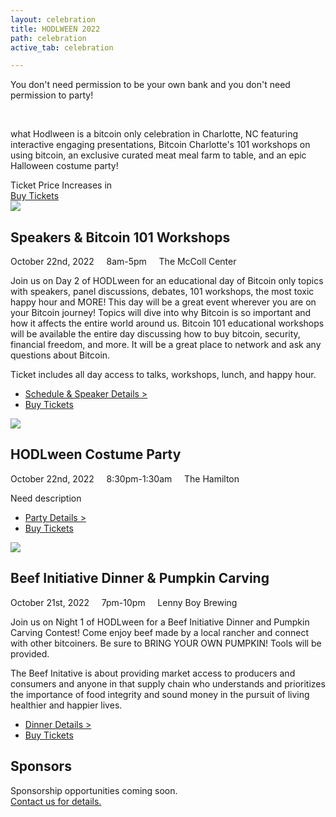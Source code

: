 ```yaml
---
layout: celebration
title: HODLWEEN 2022
path: celebration
active_tab: celebration

---
```


<div class="highlight-section4">
    <p class="hodlween-font">
    You don't need permission to be your own bank
	<span>and you don't need permission to party!</span>
    </p>
    <br>
    <p>
    what Hodlween is a bitcoin only celebration in Charlotte, NC featuring interactive engaging presentations, Bitcoin Charlotte's 101 workshops on using bitcoin, an exclusive curated meat meal farm to table, and an epic Halloween costume party!
    </p>
</div>

<div class="highlight-section2">
	<div class="ticket-price-increase">
	    <span id="ticket-price-increase-hdr">Ticket Price Increases in</span>
	    <div id="countdown-ticker"></div>
		<a href="/celebration/tickets" class="orange-pill-btn">Buy Tickets</a>
	</div>
</div>

<article>
	<img src="/assets/img/pic1.jpg" />
	<h2>Speakers & Bitcoin 101 Workshops</h2>
	<div class="white-divider"><div></div></div>
	<div class="details"><div>
		October 22nd, 2022 &nbsp;&nbsp;&nbsp; 8am-5pm &nbsp;&nbsp;&nbsp; <span>The McColl Center</span>
	</div></div>
	<p>Join us on Day 2 of HODLween for an educational day of Bitcoin only topics with speakers, panel discussions, debates, 101 workshops, the most toxic happy hour and MORE! This day will be a great event wherever you are on your Bitcoin journey! Topics will dive into why Bitcoin is so important and how it affects the entire world around us. Bitcoin 101 educational workshops will be available the entire day discussing how to buy bitcoin, security, financial freedom, and more. It will be a great place to network and ask any questions about Bitcoin.</p>
	<p>Ticket includes all day access to talks, workshops, lunch, and happy hour.</p>
	<ul class="buy-links">
		<li><a href="/celebration/speakers-workshops-schedule" class="buy-link">Schedule & Speaker Details ></a></li>
		<li><a href="/celebration/tickets" class="orange-pill-btn">Buy Tickets</a></li>
	</ul>
</article>


<article>
	<img src="/assets/img/pic1.jpg" />
	<h2>HODLween Costume Party</h2>
	<div class="white-divider"><div></div></div>
	<div class="details"><div>
		October 22nd, 2022 &nbsp;&nbsp;&nbsp; 8:30pm-1:30am &nbsp;&nbsp;&nbsp; <span>The Hamilton</span>
	</div></div>
	<p>Need description</p>
	<ul class="buy-links">
		<li><a href="/celebration/hodlween-costume-party" class="buy-link">Party Details ></a></li>
		<li><a href="#" class="orange-pill-btn">Buy Tickets</a></li>
	</ul>
</article>

<article>
	<img src="/assets/img/pic1.jpg" />
	<h2>Beef Initiative Dinner & Pumpkin Carving</h2>
	<div class="white-divider"><div></div></div>
	<div class="details"><div>
		October 21st, 2022 &nbsp;&nbsp;&nbsp; 7pm-10pm &nbsp;&nbsp;&nbsp; <span>Lenny Boy Brewing</span>
	</div></div>
	<p>Join us on Night 1 of HODLween for a Beef Initiative Dinner and Pumpkin Carving Contest! Come enjoy beef made by a local rancher and connect with other bitcoiners. Be sure to BRING YOUR OWN PUMPKIN! Tools will be provided.</p>
	<p>The Beef Initative is about providing market access to producers and consumers and anyone in that supply chain who understands and prioritizes the importance of food integrity and sound money in the pursuit of living healthier and happier lives.</p>
	<ul class="buy-links">
		<li><a href="/celebration/beef-initiative-dinner-pumpkin-carving" class="buy-link">Dinner Details ></a></li>
		<li><a href="#" class="orange-pill-btn">Buy Tickets</a></li>
	</ul>
</article>

<div class="highlight-section3">
    <h2>Sponsors</h2>
    <div class="white-divider-mid"></div>
    <p>Sponsorship opportunities coming soon.<br><a href="mailto:hodl@bitcoincharlotte.org">Contact us for details.</a></p>
    <!-- <a href="/celebration/sponsorships" class="orange-pill-btn">Sponsor</a> -->
</div>